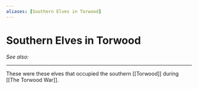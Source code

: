 ```yaml
---
aliases: [Southern Elves in Torwood]
---
```

# Southern Elves in Torwood
*See also:* 
___
These were these elves that occupied the southern [[Torwood]] during [[The Torwood War]].